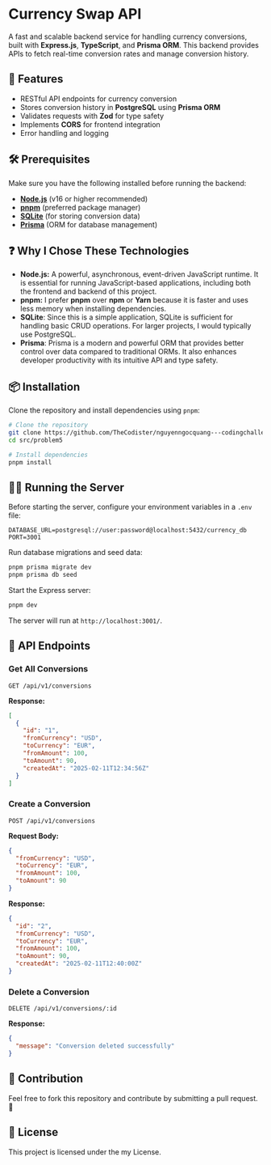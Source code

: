# Currency Swap API

A fast and scalable backend service for handling currency conversions, built with **Express.js**, **TypeScript**, and **Prisma ORM**. This backend provides APIs to fetch real-time conversion rates and manage conversion history.

## 🚀 Features

- RESTful API endpoints for currency conversion
- Stores conversion history in **PostgreSQL** using **Prisma ORM**
- Validates requests with **Zod** for type safety
- Implements **CORS** for frontend integration
- Error handling and logging

## 🛠️ Prerequisites

Make sure you have the following installed before running the backend:

- **[Node.js](https://nodejs.org/)** (v16 or higher recommended)
- **[pnpm](https://pnpm.io/)** (preferred package manager)
- **[SQLite](https://www.sqlite.org//)** (for storing conversion data)
- **[Prisma](https://www.prisma.io/)** (ORM for database management)

## ❓ Why I Chose These Technologies

- **Node.js:** A powerful, asynchronous, event-driven JavaScript runtime. It is
  essential for running JavaScript-based applications, including both the
  frontend and backend of this project.
- **pnpm:** I prefer **pnpm** over **npm** or **Yarn** because it is faster and
  uses less memory when installing dependencies.
- **SQLite**: Since this is a simple application, SQLite is sufficient for handling basic CRUD operations. For larger projects, I would typically use PostgreSQL.
- **Prisma**: Prisma is a modern and powerful ORM that provides better control over data compared to traditional ORMs. It also enhances developer productivity with its intuitive API and type safety.

## 📦 Installation

Clone the repository and install dependencies using `pnpm`:

```sh
# Clone the repository
git clone https://github.com/TheCodister/nguyenngocquang---codingchallenge.git
cd src/problem5

# Install dependencies
pnpm install
```

## 🏃‍♂️ Running the Server

Before starting the server, configure your environment variables in a `.env` file:

```
DATABASE_URL=postgresql://user:password@localhost:5432/currency_db
PORT=3001
```

Run database migrations and seed data:

```sh
pnpm prisma migrate dev
pnpm prisma db seed
```

Start the Express server:

```sh
pnpm dev
```

The server will run at `http://localhost:3001/`.

## 🔧 API Endpoints

### Get All Conversions

```
GET /api/v1/conversions
```

**Response:**

```json
[
  {
    "id": "1",
    "fromCurrency": "USD",
    "toCurrency": "EUR",
    "fromAmount": 100,
    "toAmount": 90,
    "createdAt": "2025-02-11T12:34:56Z"
  }
]
```

### Create a Conversion

```
POST /api/v1/conversions
```

**Request Body:**

```json
{
  "fromCurrency": "USD",
  "toCurrency": "EUR",
  "fromAmount": 100,
  "toAmount": 90
}
```

**Response:**

```json
{
  "id": "2",
  "fromCurrency": "USD",
  "toCurrency": "EUR",
  "fromAmount": 100,
  "toAmount": 90,
  "createdAt": "2025-02-11T12:40:00Z"
}
```

### Delete a Conversion

```
DELETE /api/v1/conversions/:id
```

**Response:**

```json
{
  "message": "Conversion deleted successfully"
}
```

## 🤝 Contribution

Feel free to fork this repository and contribute by submitting a pull request. 🚀

## 📜 License

This project is licensed under the my License.
